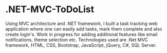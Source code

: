 # .NET-MVC-ToDoList
Using MVC architecture and .NET framework, I built a task tracking web application where one can easily add tasks, mark them complete and also create login's. Work in progress for adding additional features like email notifications, theme selection etc.
Technologies used are .Net MVC framework, HTML, CSS, Bootstrap, JavaScript, jQuery, C#, SQL Server.
